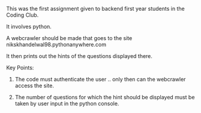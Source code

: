 This was the first assignment given to backend first year students in the Coding Club.

It involves python.

A webcrawler should be made that goes to the site  nikskhandelwal98.pythonanywhere.com

It then prints out the hints of the questions displayed there.

Key Points:

1. The code must authenticate the user .. only then can the webcrawler access the site.

2. The number of questions for which the hint should be displayed must be taken by user input in 
the python console.
